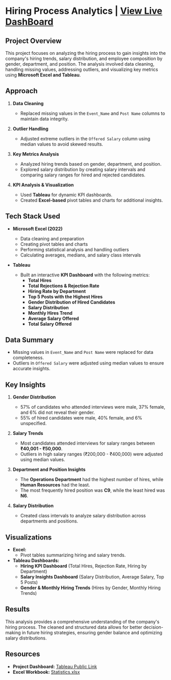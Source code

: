# Hiring Process Analytics | [View Live DashBoard ](https://public.tableau.com/app/profile/darshana.b8538/viz/HiringProcessAnalytics_17383579109830/HiringProcessAnalytics)  

## Project Overview

This project focuses on analyzing the hiring process to gain insights into the company's hiring trends, salary distribution, and employee composition by gender, department, and position. The analysis involved data cleaning, handling missing values, addressing outliers, and visualizing key metrics using **Microsoft Excel and Tableau**.

## Approach

1. **Data Cleaning**  
   - Replaced missing values in the `Event_Name` and `Post Name` columns to maintain data integrity.

2. **Outlier Handling**  
   - Adjusted extreme outliers in the `Offered Salary` column using median values to avoid skewed results.

3. **Key Metrics Analysis**  
   - Analyzed hiring trends based on gender, department, and position.  
   - Explored salary distribution by creating salary intervals and comparing salary ranges for hired and rejected candidates.

4. **KPI Analysis & Visualization**  
   - Used **Tableau** for dynamic KPI dashboards.  
   - Created **Excel-based** pivot tables and charts for additional insights.

## Tech Stack Used

- **Microsoft Excel (2022)**
  - Data cleaning and preparation
  - Creating pivot tables and charts
  - Performing statistical analysis and handling outliers
  - Calculating averages, medians, and salary class intervals

- **Tableau**
  - Built an interactive **KPI Dashboard** with the following metrics:
    - **Total Hires**  
    - **Total Rejections & Rejection Rate**  
    - **Hiring Rate by Department**  
    - **Top 5 Posts with the Highest Hires**  
    - **Gender Distribution of Hired Candidates**  
    - **Salary Distribution**  
    - **Monthly Hires Trend**  
    - **Average Salary Offered**  
    - **Total Salary Offered**  

## Data Summary

- Missing values in `Event_Name` and `Post Name` were replaced for data completeness.
- Outliers in `Offered Salary` were adjusted using median values to ensure accurate insights.

## Key Insights

1. **Gender Distribution**  
   - 57% of candidates who attended interviews were male, 37% female, and 6% did not reveal their gender.  
   - 55% of hired candidates were male, 40% female, and 6% unspecified.

2. **Salary Trends**  
   - Most candidates attended interviews for salary ranges between **₹40,001 - ₹50,000**.  
   - Outliers in high salary ranges (₹200,000 - ₹400,000) were adjusted using median values.

3. **Department and Position Insights**  
   - The **Operations Department** had the highest number of hires, while **Human Resources** had the least.  
   - The most frequently hired position was **C9**, while the least hired was **N6**.  

4. **Salary Distribution**  
   - Created class intervals to analyze salary distribution across departments and positions.

## Visualizations

- **Excel:**  
  - Pivot tables summarizing hiring and salary trends.  
- **Tableau Dashboards:**  
  - **Hiring KPI Dashboard** (Total Hires, Rejection Rate, Hiring by Department)  
  - **Salary Insights Dashboard** (Salary Distribution, Average Salary, Top 5 Posts)  
  - **Gender & Monthly Hiring Trends** (Hires by Gender, Monthly Hiring Trends)  

## Results

This analysis provides a comprehensive understanding of the company's hiring process. The cleaned and structured data allows for better decision-making in future hiring strategies, ensuring gender balance and optimizing salary distributions.

## Resources

- **Project Dashboard:** [Tableau Public Link](https://public.tableau.com/app/profile/darshana.b8538/viz/HiringProcessAnalytics_17383579109830/HiringProcessAnalytics)  
- **Excel Workbook:** [Statistics.xlsx](https://1drv.ms/x/c/e41d0cb99129177e/EVaoX2U60OpKgQbNFhQYgeoB4leXk6z-5kVfPrYD44Edkw?e=2dIob5)  
